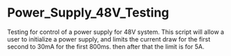 # Power_Supply_48V_Testing
Testing for control of a power supply for 48V system. This script will allow a user to initialize a power supply, and limits the current draw for the first second to 30mA for the first 800ms. then after that the limit is for 5A.

